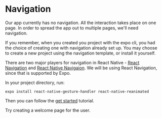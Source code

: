 # Navigation

Our app currently has no navigation. All the interaction takes place on one page. In order to spread the app out to multiple pages, we'll need navigation.

If you remember, when you created you project with the expo cli, you had the choice of creating one with navigation already set up. You may choose to create a new project using the navigation template, or install it yourself.

There are two major players for navigation in React Native - [React Navigation](https://reactnavigation.org) and [React Native Navigaion](https://wix.github.io/react-native-navigation). We will be using React Navigation, since that is supported by Expo.

In your project directory, run:

```
expo install react-native-gesture-handler react-native-reanimated
```

Then you can follow the [get started](https://reactnavigation.org/docs/en/hello-react-navigation.html) tutorial.

Try creating a welcome page for the user.
